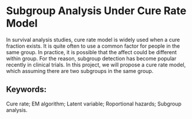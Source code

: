 # Subgroup Analysis Under Cure Rate Model
In survival analysis studies, cure rate model is widely used when a cure fraction exists. It is quite often to use a common factor for people in the same group. In practice, it is  possible that the affect could be different within group. For the reason, subgroup detection has become popular recently in clinical trials. In this project, we will propose a cure rate model, which assuming there are two subgroups in the same group.

## Keywords:
Cure rate; EM algorithm; Latent variable; Roportional hazards; Subgroup analysis.

